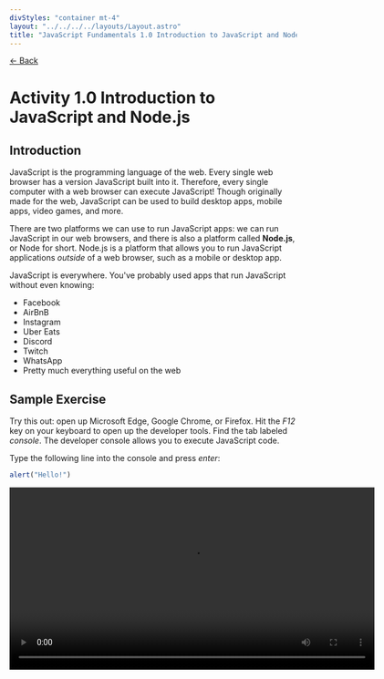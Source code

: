 ```yaml
---
divStyles: "container mt-4"
layout: "../../../../layouts/Layout.astro"
title: "JavaScript Fundamentals 1.0 Introduction to JavaScript and Node.js"
---
```


[← Back](/courses/javascript-fundamentals/)

# Activity 1.0 Introduction to JavaScript and Node.js

## Introduction

JavaScript is the programming language of the web. Every single web browser has a version JavaScript built into it. Therefore, every single computer with a web browser can execute JavaScript! Though originally made for the web, JavaScript can be used to build desktop apps, mobile apps, video games, and more.

There are two platforms we can use to run JavaScript apps: we can run JavaScript in our web browsers, and there is also a platform called **Node.js**, or Node for short. Node.js is a platform that allows you to run JavaScript applications _outside_ of a web browser, such as a mobile or desktop app.

JavaScript is everywhere. You've probably used apps that run JavaScript without even knowing:

- Facebook
- AirBnB
- Instagram
- Uber Eats
- Discord
- Twitch
- WhatsApp
- Pretty much everything useful on the web

## Sample Exercise

Try this out: open up Microsoft Edge, Google Chrome, or Firefox. Hit the _F12_ key on your keyboard to open up the developer tools. Find the tab labeled _console_. The developer console allows you to execute JavaScript code.

Type the following line into the console and press _enter_:

```js
alert("Hello!")
```

<video src="/courses/javascript-fundamentals/js-alert-demo.mp4" width="640" controls autoplay loop></video>
